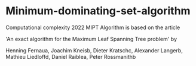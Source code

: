 # Minimum-dominating-set-algorithm
Computational complexity 2022 MIPT
Algorithm is based on the article

'An exact algorithm for the Maximum Leaf Spanning Tree problem' by

Henning Fernaua, Joachim Kneisb, Dieter Kratschc, Alexander Langerb, Mathieu Liedloffd, Daniel Raiblea, Peter Rossmanithb

